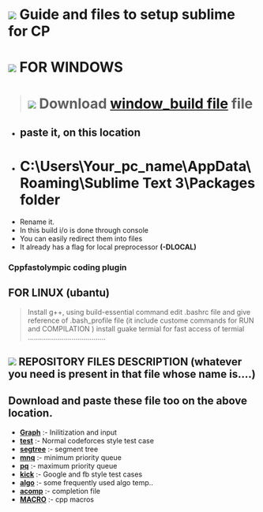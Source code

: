 # <img src="https://img.icons8.com/fluency/48/000000/sublime-text.png"/> Guide and files to setup sublime for CP


# <img src="https://img.icons8.com/bubbles/50/000000/windows-10.png"/> FOR WINDOWS 
> #  <img src="https://img.icons8.com/ios/50/4a90e2/download.png"/> Download [window_build file](https://github.com/git-amw/My-setup/blob/main/windows_build) file
- ## paste it, on this location
-  #  C:\Users\Your_pc_name\AppData\Roaming\Sublime Text 3\Packages folder
-  Rename it.
- In this build i/o is done through console
- You can easily redirect them into files
- It already has a flag for local preprocessor **(-DLOCAL)**
### Cppfastolympic coding plugin

## FOR LINUX (ubantu) 
> Install g++, using build-essential command
> edit .bashrc file and give reference of .bash_profile file (it include custome commands for RUN and COMPILATION )
>  install guake termial for fast access of termial
>  .......................................

## <img src="https://img.icons8.com/ios/50/fa314a/gear.png"/> REPOSITORY FILES DESCRIPTION (whatever you need is present in that file whose name is....)
## Download and paste these file too on the above location.
- __[Graph](https://github.com/git-amw/My-setup/blob/main/Graph.sublime-snippet)__  :- Inilitization and input
- __[test](https://github.com/git-amw/My-setup/blob/main/test.sublime-snippet)__   :- Normal codeforces style test case
- __[segtree](https://github.com/git-amw/My-setup/blob/main/segment.sublime-snippet)__ :- segment tree
- __[mnq](https://github.com/git-amw/My-setup/blob/main/mnq.sublime-snippet)__     :- minimum priority queue
- __[pq](https://github.com/git-amw/My-setup/blob/main/pqueue.sublime-snippet)__      :- maximum priority queue
- __[kick](https://github.com/git-amw/My-setup/blob/main/kick.sublime-snippet)__    :- Google and fb style test cases
- __[algo](https://github.com/git-amw/My-setup/blob/main/algo_templates)__    :- some frequently used algo temp..
- __[acomp](https://github.com/git-amw/My-setup/blob/main/acomp.sublime-completions)__   :- completion file 
- __[MACRO](https://github.com/git-amw/My-setup/blob/main/macro.txt)__   :- cpp macros
